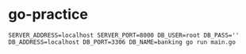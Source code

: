 # go-practice

```SERVER_ADDRESS=localhost SERVER_PORT=8000 DB_USER=root DB_PASS='' DB_ADDRESS=localhost DB_PORT=3306 DB_NAME=banking go run main.go```